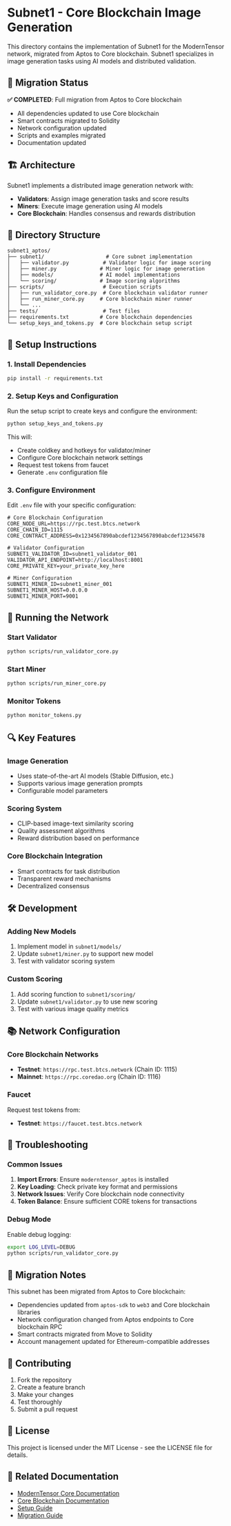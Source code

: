 # Subnet1 - Core Blockchain Image Generation

This directory contains the implementation of Subnet1 for the ModernTensor network, migrated from Aptos to Core blockchain. Subnet1 specializes in image generation tasks using AI models and distributed validation.

## 🚀 Migration Status

**✅ COMPLETED**: Full migration from Aptos to Core blockchain
- All dependencies updated to use Core blockchain
- Smart contracts migrated to Solidity
- Network configuration updated
- Scripts and examples migrated
- Documentation updated

## 🏗️ Architecture

Subnet1 implements a distributed image generation network with:
- **Validators**: Assign image generation tasks and score results
- **Miners**: Execute image generation using AI models
- **Core Blockchain**: Handles consensus and rewards distribution

## 📁 Directory Structure

```
subnet1_aptos/
├── subnet1/                    # Core subnet implementation
│   ├── validator.py           # Validator logic for image scoring
│   ├── miner.py              # Miner logic for image generation
│   ├── models/               # AI model implementations
│   └── scoring/              # Image scoring algorithms
├── scripts/                   # Execution scripts
│   ├── run_validator_core.py  # Core blockchain validator runner
│   ├── run_miner_core.py     # Core blockchain miner runner
│   └── ...
├── tests/                     # Test files
├── requirements.txt          # Core blockchain dependencies
└── setup_keys_and_tokens.py  # Core blockchain setup script
```

## 🔧 Setup Instructions

### 1. Install Dependencies

```bash
pip install -r requirements.txt
```

### 2. Setup Keys and Configuration

Run the setup script to create keys and configure the environment:

```bash
python setup_keys_and_tokens.py
```

This will:
- Create coldkey and hotkeys for validator/miner
- Configure Core blockchain network settings
- Request test tokens from faucet
- Generate `.env` configuration file

### 3. Configure Environment

Edit `.env` file with your specific configuration:

```env
# Core Blockchain Configuration
CORE_NODE_URL=https://rpc.test.btcs.network
CORE_CHAIN_ID=1115
CORE_CONTRACT_ADDRESS=0x1234567890abcdef1234567890abcdef12345678

# Validator Configuration
SUBNET1_VALIDATOR_ID=subnet1_validator_001
VALIDATOR_API_ENDPOINT=http://localhost:8001
CORE_PRIVATE_KEY=your_private_key_here

# Miner Configuration
SUBNET1_MINER_ID=subnet1_miner_001
SUBNET1_MINER_HOST=0.0.0.0
SUBNET1_MINER_PORT=9001
```

## 🚀 Running the Network

### Start Validator

```bash
python scripts/run_validator_core.py
```

### Start Miner

```bash
python scripts/run_miner_core.py
```

### Monitor Tokens

```bash
python monitor_tokens.py
```

## 🔍 Key Features

### Image Generation
- Uses state-of-the-art AI models (Stable Diffusion, etc.)
- Supports various image generation prompts
- Configurable model parameters

### Scoring System
- CLIP-based image-text similarity scoring
- Quality assessment algorithms
- Reward distribution based on performance

### Core Blockchain Integration
- Smart contracts for task distribution
- Transparent reward mechanisms
- Decentralized consensus

## 🛠️ Development

### Adding New Models

1. Implement model in `subnet1/models/`
2. Update `subnet1/miner.py` to support new model
3. Test with validator scoring system

### Custom Scoring

1. Add scoring function to `subnet1/scoring/`
2. Update `subnet1/validator.py` to use new scoring
3. Test with various image quality metrics

## 📚 Network Configuration

### Core Blockchain Networks

- **Testnet**: `https://rpc.test.btcs.network` (Chain ID: 1115)
- **Mainnet**: `https://rpc.coredao.org` (Chain ID: 1116)

### Faucet

Request test tokens from:
- **Testnet**: `https://faucet.test.btcs.network`

## 🐛 Troubleshooting

### Common Issues

1. **Import Errors**: Ensure `moderntensor_aptos` is installed
2. **Key Loading**: Check private key format and permissions
3. **Network Issues**: Verify Core blockchain node connectivity
4. **Token Balance**: Ensure sufficient CORE tokens for transactions

### Debug Mode

Enable debug logging:

```bash
export LOG_LEVEL=DEBUG
python scripts/run_validator_core.py
```

## 📝 Migration Notes

This subnet has been migrated from Aptos to Core blockchain:
- Dependencies updated from `aptos-sdk` to `web3` and Core blockchain libraries
- Network configuration changed from Aptos endpoints to Core blockchain RPC
- Smart contracts migrated from Move to Solidity
- Account management updated for Ethereum-compatible addresses

## 🤝 Contributing

1. Fork the repository
2. Create a feature branch
3. Make your changes
4. Test thoroughly
5. Submit a pull request

## 📄 License

This project is licensed under the MIT License - see the LICENSE file for details.

## 🔗 Related Documentation

- [ModernTensor Core Documentation](../moderntensor_aptos/README.md)
- [Core Blockchain Documentation](https://docs.coredao.org/)
- [Setup Guide](SETUP_GUIDE.md)
- [Migration Guide](MIGRATION_COMPLETED.md)
